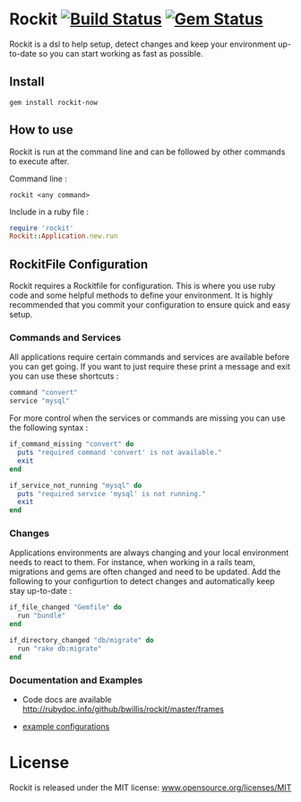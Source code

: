 # Rockit [![Build Status](https://secure.travis-ci.org/bwillis/rockit.png?branch=master)](http://travis-ci.org/bwillis/rockit) [![Gem Status](https://gemnasium.com/bwillis/rockit.png?travis)](https://gemnasium.com/bwillis/rockit)

Rockit is a dsl to help setup, detect changes and keep your environment up-to-date so you can start working as fast as possible.

## Install

```gem install rockit-now```

## How to use

Rockit is run at the command line and can be followed by other commands to execute after.

Command line :

```rockit <any command>```

Include in a ruby file :

```ruby
require 'rockit'
Rockit::Application.new.run
```

## RockitFile Configuration

Rockit requires a Rockitfile for configuration. This is where you use ruby code and some helpful methods to define your environment. It is highly recommended that you commit your configuration to ensure quick and easy setup.

### Commands and Services

All applications require certain commands and services are available before you can get going. If you want to just require these print a message and exit you can use these shortcuts :

```ruby
command "convert"
service "mysql"
```

For more control when the services or commands are missing you can use the following syntax :

```ruby
if_command_missing "convert" do
  puts "required command 'convert' is not available."
  exit
end

if_service_not_running "mysql" do
  puts "required service 'mysql' is not running."
  exit
end
```

### Changes

Applications environments are always changing and your local environment needs to react to them. For instance, when working in a rails team, migrations and gems are often changed and need to be updated. Add the following to your configurtion to detect changes and automatically keep stay up-to-date :

```ruby
if_file_changed "Gemfile" do
  run "bundle"
end

if_directory_changed "db/migrate" do
  run "rake db:migrate"
end
```

### Documentation and Examples

 - Code docs are available http://rubydoc.info/github/bwillis/rockit/master/frames

 - [example configurations](http://github.com/bwillis/rockit/blob/master/example/Rockitfile)

# License

Rockit is released under the MIT license: www.opensource.org/licenses/MIT
